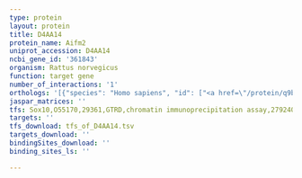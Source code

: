 ```yaml
---
type: protein
layout: protein
title: D4AA14
protein_name: Aifm2
uniprot_accession: D4AA14
ncbi_gene_id: '361843'
organism: Rattus norvegicus
function: target gene
number_of_interactions: '1'
orthologs: '[{"species": "Homo sapiens", "id": ["<a href=\"/protein/q9brq8\">Q9BRQ8</a>"]}, {"species": "Danio rerio", "id": ["<a href=\"/protein/e7ffc4\">E7FFC4</a>"]}, {"species": "Mus musculus", "id": ["<a href=\"/protein/q8bue4\">Q8BUE4</a>"]}]'
jaspar_matrices: ''
tfs: Sox10,O55170,29361,GTRD,chromatin immunoprecipitation assay,27924024%5Buid%5D,No
targets: ''
tfs_download: tfs_of_D4AA14.tsv
targets_download: ''
bindingSites_download: ''
binding_sites_ls: ''

---
```

